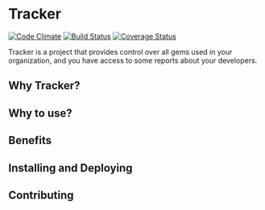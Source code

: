 # Tracker

[![Code Climate](https://codeclimate.com/github/hugohenley/gem-blocker/badges/gpa.svg)](https://codeclimate.com/github/hugohenley/gem-blocker)
[![Build Status](https://travis-ci.org/hugohenley/gem-blocker.svg?branch=master)](https://travis-ci.org/hugohenley/gem-blocker)
[![Coverage Status](https://coveralls.io/repos/hugohenley/gem-blocker/badge.svg?branch=master&service=github)](https://coveralls.io/github/hugohenley/gem-blocker?branch=master)

Tracker is a project that provides control over all gems used in your organization, and you have access to some reports
about your developers.

## Why Tracker?

## Why to use?

## Benefits

## Installing and Deploying

## Contributing
